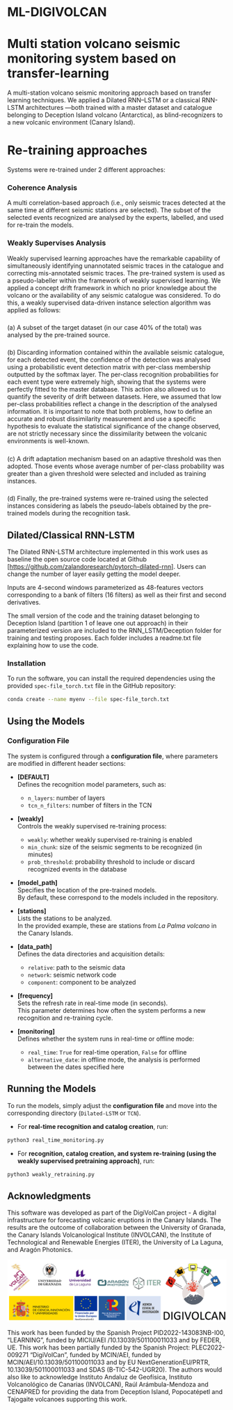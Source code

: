 # ML-DIGIVOLCAN
# Multi station volcano seismic monitoring system based on transfer-learning
A multi-station volcano seismic monitoring approach based on transfer learning techniques. We applied a Dilated RNN–LSTM or a classical RNN-LSTM architectures —both trained with a master dataset and catalogue belonging to Deception Island volcano (Antarctica), as blind-recognizers to a new volcanic environment (Canary Island). 

# Re-training approaches
Systems were re-trained under 2 different approaches: 

### Coherence Analysis
A multi correlation-based approach (i.e., only seismic traces detected at the same time at different seismic stations are selected). The subset of the selected events recognized are analysed by the experts, labelled, and used for re-train the models.

### Weakly Supervises Analysis
Weakly supervised learning approaches have the remarkable capability of simultaneously identifying unannotated seismic traces in the catalogue and correcting mis-annotated seismic traces. The pre-trained system is used as a pseudo-labeller within the framework of weakly supervised learning. We applied a concept drift framework in which no prior knowledge about the volcano or the availability of any seismic catalogue was considered. To do this, a weakly supervised
data-driven instance selection algorithm was applied as follows:
#####
  (a) A subset of the target dataset (in our case 40% of the total) was analysed by the pre-trained source.
#####
  (b) Discarding information contained within the available seismic catalogue, for each detected event, the confidence of the detection was analysed using a probabilistic event detection matrix with per-class membership outputted by the softmax layer. The per-class recognition probabilities for each event type were extremely high, showing that the systems were perfectly fitted to the master database. This action also allowed us to quantify the severity of drift between datasets. Here, we assumed that low per-class probabilities reflect a change in the description of the analysed information. It is important to note that both problems, how to define an accurate and robust dissimilarity measurement and use a specific hypothesis to evaluate
the statistical significance of the change observed, are not strictly necessary since the dissimilarity between the volcanic environments is well-known.
#####
  (c) A drift adaptation mechanism based on an adaptive threshold was then adopted. Those events whose average number of per-class probability was greater than a given threshold were selected and included as training instances.
  #####
  (d) Finally, the pre-trained systems were re-trained using the selected instances considering as labels the pseudo-labels obtained by the pre-trained models during the recognition task.


## Dilated/Classical RNN-LSTM

The Dilated RNN-LSTM architecture implemented in this work uses as baseline the open source code located at Github [https://github.com/zalandoresearch/pytorch-dilated-rnn]. Users can change the number of layer easily getting the model deeper.

Inputs are 4-second windows parameterized as 48-features vectors corresponding to a bank of filters (16 filters) as well as their first and second derivatives.

The small version of the code and the training dataset belonging to Deception Island (partition 1 of leave one out approach) in their parameterized version are included to the RNN_LSTM/Deception folder for training and testing proposes. Each folder includes a readme.txt file explaining how to use the code.

### Installation

To run the software, you can install the required dependencies using the provided `spec-file_torch.txt` file in the GitHub repository:  

```bash
conda create --name myenv --file spec-file_torch.txt
``` 

## Using the Models

### Configuration File
The system is configured through a **configuration file**, where parameters are modified in different header sections:

- **[DEFAULT]**  
  Defines the recognition model parameters, such as:  
  - `n_layers`: number of layers  
  - `tcn_n_filters`: number of filters in the TCN  

- **[weakly]**  
  Controls the weakly supervised re-training process:  
  - `weakly`: whether weakly supervised re-training is enabled  
  - `min_chunk`: size of the seismic segments to be recognized (in minutes)  
  - `prob_threshold`: probability threshold to include or discard recognized events in the database  

- **[model_path]**  
  Specifies the location of the pre-trained models.  
  By default, these correspond to the models included in the repository.  

- **[stations]**  
  Lists the stations to be analyzed.  
  In the provided example, these are stations from *La Palma volcano* in the Canary Islands.  

- **[data_path]**  
  Defines the data directories and acquisition details:  
  - `relative`: path to the seismic data  
  - `network`: seismic network code  
  - `component`: component to be analyzed  

- **[frequency]**  
  Sets the refresh rate in real-time mode (in seconds).  
  This parameter determines how often the system performs a new recognition and re-training cycle.  

- **[monitoring]**  
  Defines whether the system runs in real-time or offline mode:  
  - `real_time`: `True` for real-time operation, `False` for offline  
  - `alternative_date`: in offline mode, the analysis is performed between the dates specified here

## Running the Models

To run the models, simply adjust the **configuration file** and move into the corresponding directory (`Dilated-LSTM` or `TCN`).  

- For **real-time recognition and catalog creation**, run:  

```bash
python3 real_time_monitoring.py
```

- For **recognition, catalog creation, and system re-training (using the weakly supervised pretraining approach)**, run:  

```bash
python3 weakly_retraining.py
```
## Acknowledgments

This software was developed as part of the DigiVolCan project - A digital infrastructure for forecasting volcanic eruptions in the Canary Islands.
The results are the outcome of collaboration between the University of Granada, the Canary Islands Volcanological Institute (INVOLCAN), the Institute of Technological and Renewable Energies (ITER), the University of La Laguna, and Aragón Photonics.

![Project Screenshot](./logo.png)

This work has been funded by the Spanish Project PID2022-143083NB-I00, “LEARNING”, funded by MICIU/AEI /10.13039/501100011033 and by FEDER, UE. This work has been partially funded by the Spanish Project: PLEC2022-009271 “DigiVolCan”, funded by MCIN/AEI, funded by MCIN/AEI/10.13039/501100011033 and by EU NextGenerationEU/PRTR, 10.13039/501100011033 and SDAS (B-TIC-542-UGR20). The authors would also like to acknowledge Instituto Andaluz de Geofísica,  Instituto Volcanológico de Canarias (INVOLCAN), Raúl Arámbula-Mendoza and CENAPRED for providing the data from Deception Island, Popocatépetl and Tajogaite volcanoes supporting this work. 


